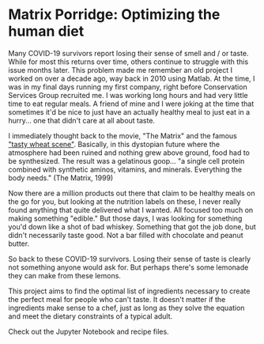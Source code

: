# Matrix Porridge: Optimizing the human diet

Many COVID-19 survivors report losing their sense of smell and / or taste. While for most this returns over time, others continue to struggle with this issue months later. This problem made me remember an old project I worked on over a decade ago, way back in 2010 using Matlab. At the time, I was in my final days running my first company, right before Conservation Services Group recruited me. I was working long hours and had very little time to eat regular meals. A friend of mine and I were joking at the time that sometimes it'd be nice to just have an actually healthy meal to just eat in a hurry... one that didn't care at all about taste. 

I immediately thought back to the movie, "The Matrix" and the famous ["tasty wheat scene"](https://www.youtube.com/watch?v=v1EcrD5IyxM). Basically, in this dystopian future where the atmosphere had been ruined and nothing grew above ground, food had to be synthesized. The result was a gelatinous goop... "a single cell protein combined with synthetic aminos, vitamins, and minerals. Everything the body needs." (The Matrix, 1999)

Now there are a million products out there that claim to be healthy meals on the go for you, but looking at the nutrition labels on these, I never really found anything that quite delivered what I wanted. All focused too much on making something "edible." But those days, I was looking for something you'd down like a shot of bad whiskey. Something that got the job done, but didn't necessarily taste good. Not a bar filled with chocolate and peanut butter.

So back to these COVID-19 survivors. Losing their sense of taste is clearly not something anyone would ask for. But perhaps there's some lemonade they can make from these lemons. 

This project aims to find the optimal list of ingredients necessary to create the perfect meal for people who can't taste. It doesn't matter if the ingredients make sense to a chef, just as long as they solve the equation and meet the dietary constraints of a typical adult.

Check out the Jupyter Notebook and recipe files.
